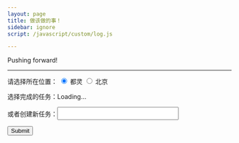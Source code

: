 ```yaml
---
layout: page
title: 做该做的事！
sidebar: ignore
script: /javascript/custom/log.js

---
```


Pushing forward!

---

<form action="https://script.google.com/macros/s/AKfycbxRYZQtTQ3qBQtxU5Q1iMV9_hlgvgALyTyID42IUNfDouFsajfN/exec" method="GET">

<p>请选择所在位置：
<input type="radio" id="Torino" name="location" value="Torino" checked="">
<label for="Torino">都灵</label>
<input type="radio" id ="Beijing" name="location" value="Beijing">
<label for="Beijing">北京</label>
</p>

<p>选择完成的任务：<span id='log'>Loading...<span></p>

<p>或者创建新任务：<input type="text" name="create" style="font-size:20px;"></p>

<input type="submit" value="Submit">

</form>
